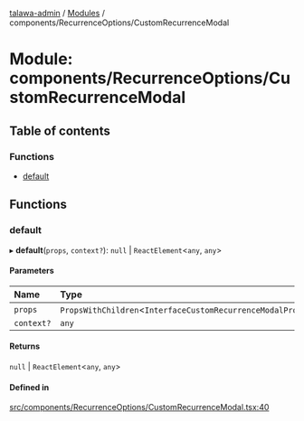[talawa-admin](../README.md) / [Modules](../modules.md) / components/RecurrenceOptions/CustomRecurrenceModal

# Module: components/RecurrenceOptions/CustomRecurrenceModal

## Table of contents

### Functions

- [default](components_RecurrenceOptions_CustomRecurrenceModal.md#default)

## Functions

### default

▸ **default**(`props`, `context?`): ``null`` \| `ReactElement`\<`any`, `any`\>

#### Parameters

| Name | Type |
| :------ | :------ |
| `props` | `PropsWithChildren`\<`InterfaceCustomRecurrenceModalProps`\> |
| `context?` | `any` |

#### Returns

``null`` \| `ReactElement`\<`any`, `any`\>

#### Defined in

[src/components/RecurrenceOptions/CustomRecurrenceModal.tsx:40](https://github.com/ice-009/talawa-admin/blob/843d265/src/components/RecurrenceOptions/CustomRecurrenceModal.tsx#L40)
